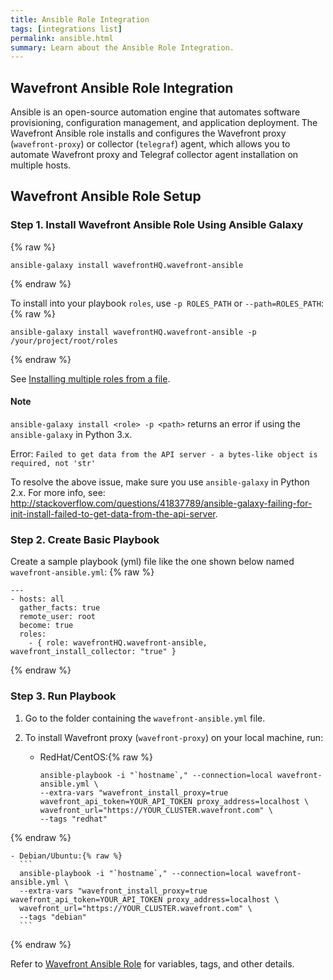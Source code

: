 ```yaml
---
title: Ansible Role Integration
tags: [integrations list]
permalink: ansible.html
summary: Learn about the Ansible Role Integration.
---
```

## Wavefront Ansible Role Integration

Ansible is an open-source automation engine that automates software provisioning, configuration management, and application deployment. The Wavefront Ansible role installs and configures the Wavefront proxy (`wavefront-proxy`) or collector (`telegraf`) agent, which allows you to automate Wavefront proxy and Telegraf collector agent installation on multiple hosts. 

## Wavefront Ansible Role Setup

### Step 1. Install Wavefront Ansible Role Using Ansible Galaxy
{% raw %}
```
ansible-galaxy install wavefrontHQ.wavefront-ansible
```
{% endraw %}

To install into your playbook `roles`, use `-p ROLES_PATH` or `--path=ROLES_PATH`:
{% raw %}
```
ansible-galaxy install wavefrontHQ.wavefront-ansible -p /your/project/root/roles
```
{% endraw %}
    
See [Installing multiple roles from a file](http://docs.ansible.com/ansible/galaxy.html#installing-multiple-roles-from-a-file).


#### Note

`ansible-galaxy install <role> -p <path>` returns an error if using the `ansible-galaxy` in Python 3.x.

Error: `Failed to get data from the API server - a bytes-like object is required, not 'str'`
 
To resolve the above issue, make sure you use `ansible-galaxy` in Python 2.x. For more info, see: http://stackoverflow.com/questions/41837789/ansible-galaxy-failing-for-init-install-failed-to-get-data-from-the-api-server.


### Step 2. Create Basic Playbook

Create a sample playbook (yml) file like the one shown below named `wavefront-ansible.yml`:
{% raw %}
```
---
- hosts: all
  gather_facts: true
  remote_user: root
  become: true
  roles:
    - { role: wavefrontHQ.wavefront-ansible, wavefront_install_collector: "true" }
```
{% endraw %}

### Step 3. Run Playbook

1. Go to the folder containing the `wavefront-ansible.yml` file.
1. To install Wavefront proxy (`wavefront-proxy`) on your local machine, run:

    - RedHat/CentOS:{% raw %}
      ```
      ansible-playbook -i "`hostname`," --connection=local wavefront-ansible.yml \
      --extra-vars "wavefront_install_proxy=true wavefront_api_token=YOUR_API_TOKEN proxy_address=localhost \
      wavefront_url="https://YOUR_CLUSTER.wavefront.com" \
      --tags "redhat"
      ```
{% endraw %}

    - Debian/Ubuntu:{% raw %}
      ```
      ansible-playbook -i "`hostname`," --connection=local wavefront-ansible.yml \
      --extra-vars "wavefront_install_proxy=true wavefront_api_token=YOUR_API_TOKEN proxy_address=localhost \
      wavefront_url="https://YOUR_CLUSTER.wavefront.com" \
      --tags "debian"
      ```
{% endraw %}


Refer to [Wavefront Ansible Role](https://galaxy.ansible.com/wavefrontHQ/wavefront-ansible/) for variables, tags, and other details.




